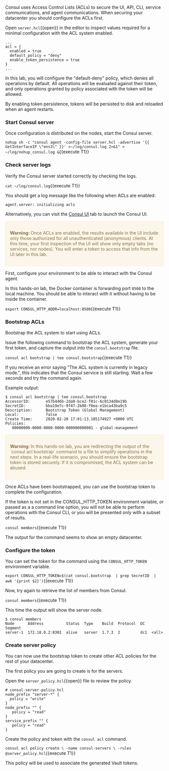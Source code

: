 Consul uses Access Control Lists (ACLs) to secure the UI, API, CLI,
service communications, and agent communications.
When securing your datacenter you should configure the ACLs first.

Open `server.hcl`{{open}} in the editor to inspect values required
for a minimal configuration with the ACL system enabled.

```
...
acl = {
  enabled = true
  default_policy = "deny"
  enable_token_persistence = true
}
...
```

In this lab, you will configure the "default-deny" policy, which
denies all operations by default. All operations will be evaluated
against their token, and only operations granted by policy associated
with the token will be allowed.

By enabling token persistence, tokens will be persisted to disk and
reloaded when an agent restarts.

### Start Consul server

Once configuration is distributed on the nodes, start the Consul server.

`nohup sh -c "consul agent -config-file server.hcl -advertise '{{ GetInterfaceIP \"ens3\" }}' >~/log/consul.log 2>&1" > ~/log/nohup_consul.log &`{{execute T1}}

### Check server logs

Verify the Consul server started correctly by checking the logs.

`cat ~/log/consul.log`{{execute T1}}

You should get a log message like the following when ACLs are enabled:

`agent.server: initializing acls`

Alternatively, you can visit the [Consul UI](https://[[HOST_SUBDOMAIN]]-8500-[[KATACODA_HOST]].environments.katacoda.com/ui) tab to launch the Consul UI.

<div style="background-color:#fcf6ea; color:#866d42; border:1px solid #f8ebcf; padding:1em; border-radius:3px;">
  <p><strong>Warning: </strong>
  Once ACLs are enabled, the results available in the UI include only those authorized for all unauthenticated (anonymous) clients. At this time, your first inspection of the UI will show only empty tabs (no services, nor nodes). You will enter a token to access that info from the UI later in this lab.
</p></div>

First, configure your environment to be able to interact with the Consul agent.

In this hands-on lab, the Docker container is forwarding port `8500` to the local
machine. You should be able to interact with it without having to be inside the container.

`export CONSUL_HTTP_ADDR=localhost:8500`{{execute T1}}

### Bootstrap ACLs

Bootstrap the ACL system to start using ACLs.

Issue the following command to bootstrap the ACL system, generate your first token,
and capture the output into the `consul.bootstrap` file.

`consul acl bootstrap | tee consul.bootstrap`{{execute T1}}

If you receive an error saying "The ACL system is currently in legacy mode.", this
indicates that the Consul service is still starting. Wait a few seconds and try the
command again.

Example output:

```
$ consul acl bootstrap | tee consul.bootstrap
AccessorID:       e57b446b-2da0-bce2-f01c-6c0134d8e19b
SecretID:         bba19e7c-9f47-2b08-f0ea-e1bca43ba9c5
Description:      Bootstrap Token (Global Management)
Local:            false
Create Time:      2020-02-20 17:01:13.105174927 +0000 UTC
Policies:
   00000000-0000-0000-0000-000000000001 - global-management
```

<div style="background-color:#fcf6ea; color:#866d42; border:1px solid #f8ebcf; padding:1em; border-radius:3px;">
  <p><strong>Warning: </strong>
  In this hands-on lab, you are redirecting the output of the `consul acl bootstrap` command to a file to simplify operations in the next steps. In a real-life scenario, you should ensure the bootstrap token is stored securely. If it is compromised, the ACL system can be abused.
</p></div>

Once ACLs have been bootstrapped, you can use the bootstrap token
to complete the configuration.

If the token is not set in the CONSUL_HTTP_TOKEN environment variable,
or passed as a a command line option, you will not be able to perform
operations with the Consul CLI, or you will be presented only with a subset
of results.

`consul members`{{execute T1}}

The output for the command seems to show an empty datacenter.

### Configure the token

You can set the token for the command using the `CONSUL_HTTP_TOKEN`
environment variable.

`export CONSUL_HTTP_TOKEN=$(cat consul.bootstrap  | grep SecretID  | awk '{print $2}')`{{execute T1}}

Now, try again to retrieve the list of members from Consul.

`consul members`{{execute T1}}

This time the output will show the server node.

```plaintext
$ consul members
Node      Address          Status  Type    Build  Protocol  DC   Segment
server-1  172.18.0.2:8301  alive   server  1.7.3  2         dc1  <all>
```

### Create server policy

You can now use the bootstrap token to create other ACL policies
for the rest of your datacenter.

The first policy you are going to create is for the servers.

Open the `server_policy.hcl`{{open}} file to review the policy.

```hcl
# consul-server-policy.hcl
node_prefix "server-*" {
  policy = "write"
}
node_prefix "" {
   policy = "read"
}
service_prefix "" {
   policy = "read"
}
```

Create the policy and token with the `consul acl` command.

`consul acl policy create \
  -name consul-servers \
  -rules @server_policy.hcl`{{execute T1}}

This policy will be used to associate the generated Vault tokens.

<!-- Suggestion
I'd actually move this up to be the second sentence since it's important and is when the users will start to understand how the Vault integration works.
-->
